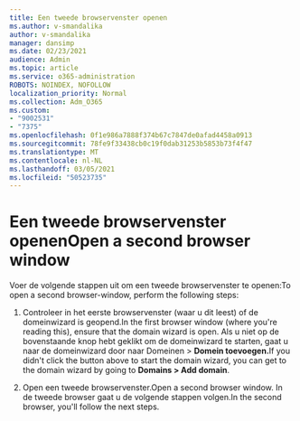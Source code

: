 ```yaml
---
title: Een tweede browservenster openen
ms.author: v-smandalika
author: v-smandalika
manager: dansimp
ms.date: 02/23/2021
audience: Admin
ms.topic: article
ms.service: o365-administration
ROBOTS: NOINDEX, NOFOLLOW
localization_priority: Normal
ms.collection: Adm_O365
ms.custom:
- "9002531"
- "7375"
ms.openlocfilehash: 0f1e986a7888f374b67c7847de0afad4458a0913
ms.sourcegitcommit: 78fe9f33438cb0c19f0dab31253b5853b73f4f47
ms.translationtype: MT
ms.contentlocale: nl-NL
ms.lasthandoff: 03/05/2021
ms.locfileid: "50523735"
---
```

# <a name="open-a-second-browser-window"></a><span data-ttu-id="3f547-102">Een tweede browservenster openen</span><span class="sxs-lookup"><span data-stu-id="3f547-102">Open a second browser window</span></span>

<span data-ttu-id="3f547-103">Voer de volgende stappen uit om een tweede browservenster te openen:</span><span class="sxs-lookup"><span data-stu-id="3f547-103">To open a second browser-window, perform the following steps:</span></span>

1. <span data-ttu-id="3f547-104">Controleer in het eerste browservenster (waar u dit leest) of de domeinwizard is geopend.</span><span class="sxs-lookup"><span data-stu-id="3f547-104">In the first browser window (where you're reading this), ensure that the domain wizard is open.</span></span> <span data-ttu-id="3f547-105">Als u niet op de bovenstaande knop hebt geklikt om de domeinwizard te starten, gaat u naar de domeinwizard door naar Domeinen > **Domein toevoegen.**</span><span class="sxs-lookup"><span data-stu-id="3f547-105">If you didn't click the button above to start the domain wizard, you can get to the domain wizard by going to **Domains > Add domain**.</span></span>

2. <span data-ttu-id="3f547-106">Open een tweede browservenster.</span><span class="sxs-lookup"><span data-stu-id="3f547-106">Open a second browser window.</span></span> <span data-ttu-id="3f547-107">In de tweede browser gaat u de volgende stappen volgen.</span><span class="sxs-lookup"><span data-stu-id="3f547-107">In the second browser, you'll follow the next steps.</span></span>

